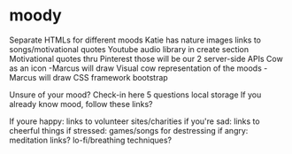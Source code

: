 # moody
Separate HTMLs for different moods
Katie has nature images 
links to songs/motivational quotes Youtube audio library in create section 
Motivational quotes thru Pinterest
those will be our 2 server-side APIs
Cow as an icon -Marcus will draw
Visual cow representation of the moods -Marcus will draw
CSS framework  bootstrap

Unsure of your mood? Check-in here 5 questions local storage
If you already know mood, follow these links?

If youre happy: links to volunteer sites/charities
if you're sad: links to cheerful things
if stressed: games/songs for destressing
if angry: meditation links? lo-fi/breathing techniques?